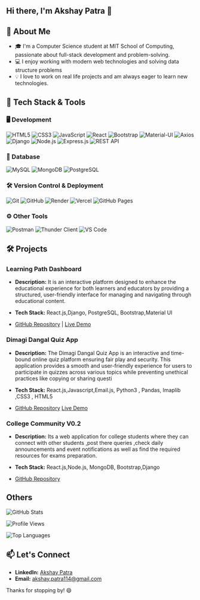 
## Hi there, I'm Akshay Patra 👋

## 🚀 About Me

- 🎓 I'm a Computer Science student at MIT School of Computing, passionate about full-stack development and problem-solving.
- 💻 I enjoy working with modern web technologies and solving data structure problems
- 💡 I love to work on real life  projects and am always eager to learn new technologies.

## 🚀 Tech Stack & Tools  

### 🖥️ Development 
![HTML5](https://img.shields.io/badge/HTML5-%23E34F26.svg?style=for-the-badge&logo=html5&logoColor=white)  ![CSS3](https://img.shields.io/badge/CSS3-%231572B6.svg?style=for-the-badge&logo=css3&logoColor=white) ![JavaScript](https://img.shields.io/badge/JavaScript-%23F7DF1E.svg?style=for-the-badge&logo=javascript&logoColor=black)  ![React](https://img.shields.io/badge/React-%2361DAFB.svg?style=for-the-badge&logo=react&logoColor=black)  ![Bootstrap](https://img.shields.io/badge/Bootstrap-%23563D7C.svg?style=for-the-badge&logo=bootstrap&logoColor=white)   ![Material-UI](https://img.shields.io/badge/MaterialUI-%230081CB.svg?style=for-the-badge&logo=mui&logoColor=white)  ![Axios](https://img.shields.io/badge/Axios-5A29E4?style=for-the-badge&logo=axios&logoColor=white)   
![Django](https://img.shields.io/badge/Django-%23092E20.svg?style=for-the-badge&logo=django&logoColor=white)  ![Node.js](https://img.shields.io/badge/Node.js-%23339933.svg?style=for-the-badge&logo=nodedotjs&logoColor=white) ![Express.js](https://img.shields.io/badge/Express.js-%23000000.svg?style=for-the-badge&logo=express&logoColor=white)  ![REST API](https://img.shields.io/badge/REST-API-%23000000.svg?style=for-the-badge&logo=fastapi&logoColor=white) 
  
### 💾 Database  
![MySQL](https://img.shields.io/badge/MySQL-%234479A1.svg?style=for-the-badge&logo=mysql&logoColor=white)  ![MongoDB](https://img.shields.io/badge/MongoDB-%2347A248.svg?style=for-the-badge&logo=mongodb&logoColor=white) ![PostgreSQL](https://img.shields.io/badge/PostgreSQL-%23336791.svg?style=for-the-badge&logo=postgresql&logoColor=white)  
 
### 🛠 Version Control & Deployment  
![Git](https://img.shields.io/badge/Git-%23F05033.svg?style=for-the-badge&logo=git&logoColor=white)  ![GitHub](https://img.shields.io/badge/GitHub-%23181717.svg?style=for-the-badge&logo=github&logoColor=white)  ![Render](https://img.shields.io/badge/Render-%230046F7.svg?style=for-the-badge&logo=render&logoColor=white)  ![Vercel](https://img.shields.io/badge/Vercel-%23000000.svg?style=for-the-badge&logo=vercel&logoColor=white) ![GitHub Pages](https://img.shields.io/badge/GitHub%20Pages-%232D333B.svg?style=for-the-badge&logo=github&logoColor=white)   

### ⚙️ Other Tools  
![Postman](https://img.shields.io/badge/Postman-%23FF6C37.svg?style=for-the-badge&logo=postman&logoColor=white)  ![Thunder Client](https://img.shields.io/badge/Thunder%20Client-%23007ACC.svg?style=for-the-badge&logo=visualstudiocode&logoColor=white)  ![VS Code](https://img.shields.io/badge/VS%20Code-%23007ACC.svg?style=for-the-badge&logo=visualstudiocode&logoColor=white)  


## 🛠️ Projects

### Learning Path Dashboard
- **Description:** It is an interactive platform designed to enhance the educational experience for both learners and educators by providing a structured,
                    user-friendly interface for managing and navigating through educational content.
  
- **Tech Stack:** React.js,Django, PostgreSQL, Bootstrap,Material UI
- [GitHub Repository](https://github.com/akshaypatra/LearningPathDashboard-frontend) | [Live Demo](https://akshaypatra.github.io/LearningPathDashboard-frontend/)

### Dimagi Dangal Quiz App
- **Description:** The Dimagi Dangal Quiz App is an interactive and time-bound online quiz platform   ensuring fair play and security. This application provides a smooth and user-friendly experience for users to participate in quizzes across various topics while preventing unethical practices like copying or sharing questi
  
- **Tech Stack:** React.js,Javascript,Email.js, Python3 , Pandas, Imaplib ,CSS3 , HTML5 
- [GitHub Repository](https://github.com/akshaypatra/Quiz_App) [Live Demo](https://dimaagi-dangal-v2.vercel.app/)

### College Community V0.2
- **Description:** Its a web application for college students where they can connect with other students ,post there queries ,check daily
                    announcements and event notifications as well as find the required resources for exams preparation.
  
- **Tech Stack:** React.js,Node.js, MongoDB, Bootstrap,Django
- [GitHub Repository](https://github.com/akshaypatra/College-Community-V0.2 )


## Others

![GitHub Stats](https://github-readme-stats.vercel.app/api?username=akshaypatra&show_icons=true&theme=radical)

![Profile Views](https://komarev.com/ghpvc/?username=akshaypatra&color=blue)

![Top Languages](https://github-readme-stats.vercel.app/api/top-langs/?username=akshaypatra&layout=compact&theme=radical)

<!-- 
![GitHub Trophy](https://github-profile-trophy.vercel.app/?username=akshaypatra&theme=radical)
-->


## 📫 Let's Connect
- **LinkedIn:** [Akshay Patra](https://www.linkedin.com/in/akshay-patra-6a8b67259/)
- **Email:** [akshay.patra114@gmail.com](mailto:akshay.patra114@gmail.com)

Thanks for stopping by! 😄

<!---
akshaypatra/akshaypatra is a ✨ special ✨ repository because its `README.md` (this file) appears on your GitHub profile.
You can click the Preview link to take a look at your changes.
--->
